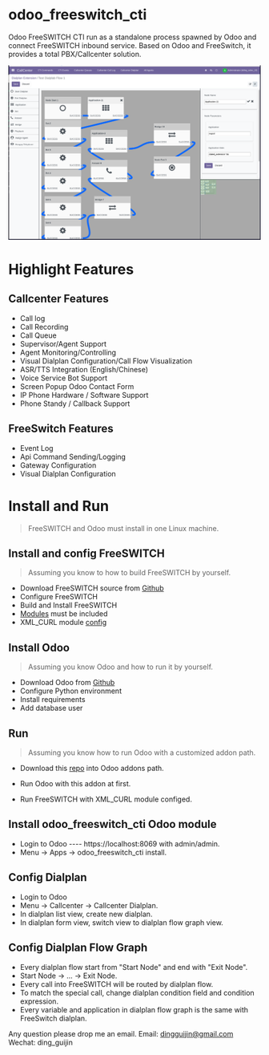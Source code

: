 # odoo_freeswitch_cti
Odoo FreeSWITCH CTI run as a standalone process spawned by Odoo and connect FreeSWITCH inbound service.
Based on Odoo and FreeSwitch, it provides a total PBX/Callcenter solution.

![](https://github.com/dingguijin/odoo_freeswitch_cti/raw/main/doc/images/pbx.png)

# Highlight Features

## Callcenter Features

  * Call log
  * Call Recording
  * Call Queue
  * Supervisor/Agent Support
  * Agent Monitoring/Controlling
  * Visual Dialplan Configuration/Call Flow Visualization
  * ASR/TTS Integration (English/Chinese)
  * Voice Service Bot Support
  * Screen Popup Odoo Contact Form
  * IP Phone Hardware / Software Support
  * Phone Standy / Callback Support

## FreeSwitch Features

   * Event Log
   * Api Command Sending/Logging
   * Gateway Configuration
   * Visual Dialplan Configuration

# Install and Run

> FreeSWITCH and Odoo must install in one Linux machine.

## Install and config FreeSWITCH
   > Assuming you know to how to build FreeSWITCH by yourself.
   
   * Download FreeSWITCH source from [Github](https://github.com/signalwire/freeswitch.git)
   * Configure FreeSWITCH
   * Build and Install FreeSWITCH
   * [Modules](doc/freeswitch_module.md) must be included
   * XML_CURL module [config](doc/freeswitch_xml_curl.md)

## Install Odoo

   > Assuming you know Odoo and how to run it by yourself.
   
   * Download Odoo from [Github](https://github.com/odoo/odoo.git)
   * Configure Python environment
   * Install requirements
   * Add database user

## Run

> Assuming you know how to run Odoo with a customized addon path.

   * Download this [repo](https://github.com/dingguijin/odoo_freeswitch_cti.git) into Odoo addons path.
   
   * Run Odoo with this addon at first.
   * Run FreeSWITCH with XML_CURL module configed.

## Install odoo_freeswitch_cti Odoo module

   * Login to Odoo ---- https://localhost:8069 with admin/admin.
   * Menu -> Apps -> odoo_freeswitch_cti install.

## Config Dialplan

   * Login to Odoo
   * Menu -> Callcenter -> Callcenter Dialplan.
   * In dialplan list view, create new dialplan.
   * In dialplan form view, switch view to dialplan flow graph view.

## Config Dialplan Flow Graph

   * Every dialplan flow start from "Start Node" and end with "Exit Node".
   * Start Node -> ... -> Exit Node.
   * Every call into FreeSWITCH will be routed by dialplan flow.
   * To match the special call, change dialplan condition field and condition expression.
   * Every variable and application in dialplan flow graph is the same with FreeSwitch dialplan.


Any question please drop me an email.
Email: dingguijin@gmail.com
Wechat: ding_guijin
